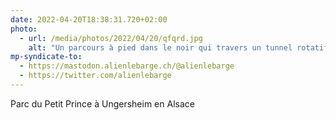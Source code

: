 ```yaml
---
date: 2022-04-20T18:38:31.720+02:00
photo:
  - url: /media/photos/2022/04/20/qfqrd.jpg
    alt: "Un parcours à pied dans le noir qui travers un tunnel rotatif qui simule un effet de tourner sur soi-même "
mp-syndicate-to:
  - https://mastodon.alienlebarge.ch/@alienlebarge
  - https://twitter.com/alienlebarge
---
```

Parc du Petit Prince à Ungersheim en Alsace
